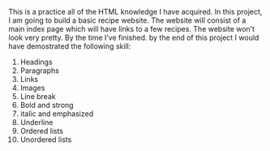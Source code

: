 This is a practice all of the HTML knowledge I have acquired. In this project, I am going to build a basic recipe website. The website will consist of a main index page which will have links to a few recipes. The website won’t look very pretty. By the time I’ve finished. by the end of this project I would have demostrated the following skill:
1. Headings
2. Paragraphs
3. Links
4. Images
5. Line break
6. Bold and strong
7. italic and emphasized
8. Underline
9. Ordered lists
10. Unordered lists

